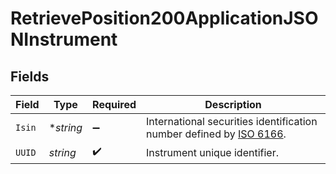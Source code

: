 # RetrievePosition200ApplicationJSONInstrument


## Fields

| Field                                                                                                                                               | Type                                                                                                                                                | Required                                                                                                                                            | Description                                                                                                                                         |
| --------------------------------------------------------------------------------------------------------------------------------------------------- | --------------------------------------------------------------------------------------------------------------------------------------------------- | --------------------------------------------------------------------------------------------------------------------------------------------------- | --------------------------------------------------------------------------------------------------------------------------------------------------- |
| `Isin`                                                                                                                                              | **string*                                                                                                                                           | :heavy_minus_sign:                                                                                                                                  | International securities identification number defined by [ISO 6166](https://en.wikipedia.org/wiki/International_Securities_Identification_Number). |
| `UUID`                                                                                                                                              | *string*                                                                                                                                            | :heavy_check_mark:                                                                                                                                  | Instrument unique identifier.                                                                                                                       |
